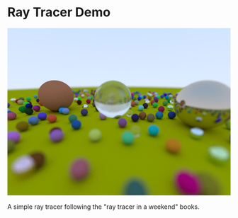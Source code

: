 # Ray Tracer Demo

![render](./doc/render.jpg)

A simple ray tracer following the "ray tracer in a weekend" books.